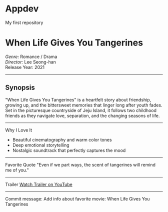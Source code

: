 # Appdev
My first repository
# When Life Gives You Tangerines

*Genre:* Romance / Drama  
*Director:* Lee Seong-han  
Release Year: 2021  

---

## Synopsis
"When Life Gives You Tangerines" is a heartfelt story about friendship, growing up, and the bittersweet memories that linger long after youth fades.  
Set in the picturesque countryside of Jeju Island, it follows two childhood friends as they navigate love, separation, and the changing seasons of life.

---

 Why I Love It
- Beautiful cinematography and warm color tones  
- Deep emotional storytelling  
- Nostalgic soundtrack that perfectly captures the mood  

---

 Favorite Quote
"Even if we part ways, the scent of tangerines will remind me of you."

---

 Trailer
[Watch Trailer on YouTube](https://www.youtube.com) <!-- Replace with the actual trailer link -->

---

Commit message:
Add info about favorite movie: When Life Gives You Tangerines
